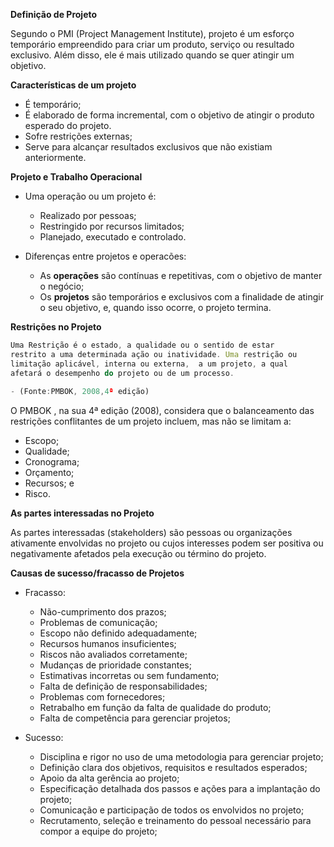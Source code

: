 **Definição de Projeto**

Segundo o PMI (Project Management Institute), projeto é um esforço temporário empreendido para criar um produto, serviço ou resultado exclusivo. Além disso, ele é mais utilizado quando se quer atingir um objetivo.

**Características de um projeto**

- É temporário;
- É elaborado de forma incremental, com o objetivo de atingir o produto esperado do projeto.
- Sofre restrições externas;
- Serve para alcançar resultados exclusivos que não existiam anteriormente.

**Projeto e Trabalho Operacional**

  - Uma operação ou um projeto é:
    - Realizado por pessoas;
    - Restringido por recursos limitados;
    - Planejado, executado e controlado.

  - Diferenças entre projetos e operacões:
    - As **operações** são contínuas e repetitivas, com o objetivo de manter o negócio;
    - Os **projetos** são temporários e exclusivos com a finalidade de atingir o seu objetivo, e, quando isso ocorre, o projeto termina.

**Restrições no Projeto**

```js
Uma Restrição é o estado, a qualidade ou o sentido de estar 
restrito a uma determinada ação ou inatividade. Uma restrição ou 
limitação aplicável, interna ou externa,  a um projeto, a qual 
afetará o desempenho do projeto ou de um processo.
    
- (Fonte:PMBOK, 2008,4ª edição)
```


O PMBOK , na sua 4ª edição (2008), considera que o balanceamento das restrições conflitantes de um projeto incluem, mas não se limitam a:

  - Escopo;
  - Qualidade;
  - Cronograma;
  - Orçamento;
  - Recursos; e
  - Risco.
  
**As partes interessadas no Projeto**

  As partes interessadas (stakeholders) são pessoas ou organizações ativamente envolvidas no projeto ou cujos interesses podem ser positiva ou negativamente afetados pela execução ou término do projeto.
  
**Causas de sucesso/fracasso de Projetos**

  - Fracasso:
    - Não-cumprimento dos prazos;
    - Problemas de comunicação;
    - Escopo não definido adequadamente;
    - Recursos humanos insuficientes;
    - Riscos não avaliados corretamente;
    - Mudanças de prioridade constantes;
    - Estimativas incorretas ou sem fundamento;
    - Falta de definição de responsabilidades;
    - Problemas com fornecedores;
    - Retrabalho em função da falta de qualidade do produto;
    - Falta de competência para gerenciar projetos;
  
  - Sucesso:
    - Disciplina e rigor no uso de uma metodologia para gerenciar  projeto;
    - Definição clara dos objetivos, requisitos e resultados esperados;
    - Apoio da alta gerência ao projeto;
    - Especificação detalhada dos passos e ações para a implantação do projeto;
    - Comunicação e participação de todos os envolvidos no projeto;
    - Recrutamento, seleção e treinamento do pessoal necessário para compor a equipe do projeto;
    
